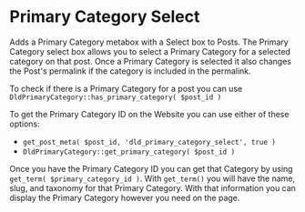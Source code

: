 Primary Category Select
=============================

Adds a Primary Category metabox with a Select box to Posts. The Primary Category select box allows you to select a Primary Category for a selected category on that post. Once a Primary Category is selected it also changes the Post's permalink if the category is included in the permalink.

To check if there is a Primary Category for a post you can use `DldPrimaryCategory::has_primary_category( $post_id )`

To get the Primary Category ID on the Website you can use either of these options:
* `get_post_meta( $post_id, 'dld_primary_category_select', true )`
* `DldPrimaryCategory::get_primary_category( $post_id )`

Once you have the Primary Category ID you can get that Category by using `get_term( $primary_category_id )`. With `get_term()` you will have the name, slug, and taxonomy for that Primary Category. With that information you can display the Primary Category however you need on the page.
